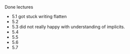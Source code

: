 Done lectures
- 5.1 got stuck writing flatten
- 5.2 
- 5.3 did not really happy with understanding of implicits.
- 5.4
- 5.5
- 5.6 
- 5.7

